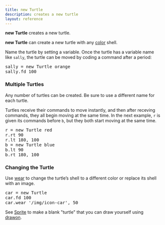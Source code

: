 ```yaml
---
title: new Turtle
description: creates a new turtle
layout: reference
---
```


**new Turtle** creates a new turtle.

**new Turtle** can create a new turtle with any [color](colors.html) shell. 

Name the turtle by setting a variable.  Once the turtle has a variable
name like `sally`, the turtle can be moved by coding a command after
a period:

<pre class="jumbo">
sally = new Turtle <span data-dfnup="optional color">orange</span>
sally<span data-dfn="command after a dot">.fd 100</span>
</pre>

<script type="demo">
sally = null
setup ->
  remove sally
demo ->
  sally = new Turtle orange
  pause 1
  sally.label 'sally', 'left'
  turtle.label 'original turtle', 'right'
</script>

### Multiple Turtles

Any number of turtles can be created.  Be sure to use a different
name for each turtle.

Turtles receive their commands to move instantly, and then
after receving commands, they all begin moving at the same time.
In the next example, `r` is given its commands before
`b`, but they both start moving at the same time.

<pre>
<span data-dfnright="r commands">r = new Turtle red
r.rt 90
r.lt 180, 100</span>
<span data-dfnright="b commands">b = new Turtle blue
b.lt 90
b.rt 180, 100</span>
</pre>

### Changing the Turtle

Use [wear](wear.html) to change the turtle’s shell to a different color or replace its shell with an image.

<pre class="jumbo">
car = new Turtle
car.fd 100
car.wear '/img/icon-car', 50
</pre>

See [Sprite](sprite.html) to make a blank "turtle" that you can draw yourself using [drawon](drawon.html).
